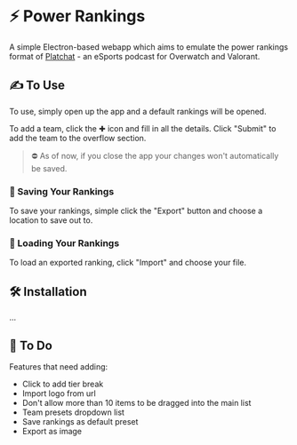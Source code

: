 # ⚡️ Power Rankings
A simple Electron-based webapp which aims to emulate the power rankings format of [Platchat](https://www.youtube.com/c/PlatChatVALORANT) - an eSports podcast for Overwatch and Valorant.

## ✍️ To Use
To use, simply open up the app and a default rankings will be opened.

To add a team, click the ✚ icon and fill in all the details. Click "Submit" to add the team to the overflow section.

> ⛔️ As of now, if you close the app your changes won't automatically be saved.

### 💾 Saving Your Rankings
To save your rankings, simple click the "Export" button and choose a location to save out to.

### 📂 Loading Your Rankings
To load an exported ranking, click "Import" and choose your file.

## 🛠 Installation
...

## 📝 To Do
Features that need adding:
- Click to add tier break
- Import logo from url
- Don't allow more than 10 items to be dragged into the main list
- Team presets dropdown list
- Save rankings as default preset
- Export as image
